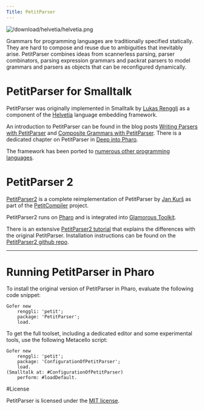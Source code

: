 ```yaml
---
Title: PetitParser
---
```

![/download/helvetia/helvetia.png](%base_url%/download/helvetia/petitparser-small.png)

Grammars for programming languages are traditionally specified statically. They are hard to compose and reuse due to ambiguities that inevitably arise. PetitParser combines ideas from scannerless parsing, parser combinators, parsing expression grammars and packrat parsers to model grammars and parsers as objects that can be reconfigured dynamically.

# PetitParser for Smalltalk

PetitParser was originally implemented in Smalltalk by [Lukas Renggli](https://www.lukas-renggli.ch) as a component of the [Helvetia](..) language embedding framework.

An introduction to PetitParser can be found in the blog posts [Writing Parsers with PetitParser](http://www.lukas-renggli.ch/blog/petitparser-1) and [Composite Grammars with PetitParser](http://www.lukas-renggli.ch/blog/petitparser-2).
There is a dedicated chapter on PetitParser in [Deep into Pharo](https://books.pharo.org/deep-into-pharo/index.html).

The framework has been ported to [numerous other programming languages](https://petitparser.github.io).

# PetitParser 2

[PetitParser2](https://github.com/kursjan/petitparser2) is a complete reimplementation of PetitParser by [Jan Kurš](%base_url%/staff/kursjan) as part of the [PetitCompiler](%base_url%/research/petitcompiler) project.

PetitParser2 runs on [Pharo](https://pharo.org) and is integrated into [Glamorous Toolkit](https://gtoolkit.com).

There is an extensive [PetitParser2 tutorial](https://kursjan.github.io/petitparser2/petitparser2.html) that explains the differences with the original PetitParser.
Installation instructions can be found on the [PetitParser2 github repo](https://github.com/kursjan/petitparser2).

---

# Running PetitParser in Pharo

To install the original version of PetitParser in Pharo, evaluate the following code snippet:

```
Gofer new
    renggli: 'petit'; 
    package: 'PetitParser';
    load.
```

To get the full toolset, including a dedicated editor and some experimental tools, use the following Metacello script:

```
Gofer new
    renggli: 'petit';
    package: 'ConfigurationOfPetitParser';
    load.
(Smalltalk at: #ConfigurationOfPetitParser)
    perform: #loadDefault.
```

#License

PetitParser is licensed under the [MIT license](http://en.wikipedia.org/wiki/MIT_License).
